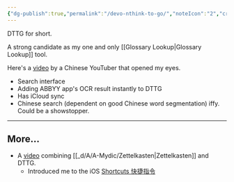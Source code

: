 ```yaml
---
{"dg-publish":true,"permalink":"/devo-nthink-to-go/","noteIcon":"2","created":"","updated":""}
---
```


DTTG for short.

A strong candidate as my one and only [[Glossary Lookup\|Glossary Lookup]] tool.

Here's a [video](https://www.youtube.com/watch?v=KYo6L0gdGnY) by a Chinese YouTuber that opened my eyes.
- Search interface
- Adding ABBYY app's OCR result instantly to DTTG
- Has iCloud sync
- Chinese search (dependent on good Chinese word segmentation) iffy. Could be a showstopper.

---
## More...

- A [video](https://www.youtube.com/watch?v=gH6xXJU4mC0) combining [[_d/A/A-Mydic/Zettelkasten\|Zettelkasten]] and DTTG.
	- Introduced me to the iOS [Shortcuts 快捷指令](https://en.wikipedia.org/wiki/Shortcuts_(app))